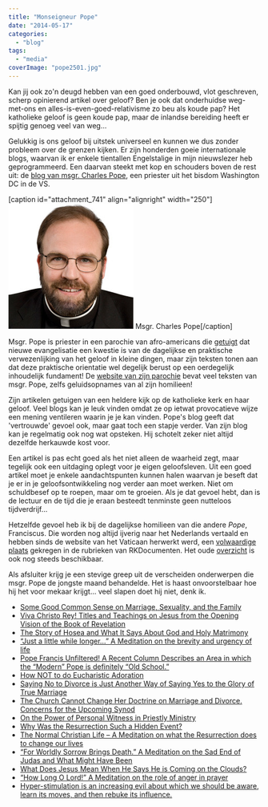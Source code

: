```yaml
---
title: "Monseigneur Pope"
date: "2014-05-17"
categories: 
  - "blog"
tags: 
  - "media"
coverImage: "pope2501.jpg"
---
```


Kan jij ook zo'n deugd hebben van een goed onderbouwd, vlot geschreven, scherp opinierend artikel over geloof? Ben je ook dat onderhuidse weg-met-ons en alles-is-even-goed-relativisme zo beu als koude pap? Het katholieke geloof is geen koude pap, maar de inlandse bereiding heeft er spijtig genoeg veel van weg...

Gelukkig is ons geloof bij uitstek universeel en kunnen we dus zonder probleem over de grenzen kijken. Er zijn honderden goeie internationale blogs, waarvan ik er enkele tientallen Engelstalige in mijn nieuwslezer heb geprogrammeerd. Een daarvan steekt met kop en schouders boven de rest uit: de [blog van msgr. Charles Pope](http://blog.adw.org/), een priester uit het bisdom Washington DC in de VS.

\[caption id="attachment\_741" align="alignright" width="250"\]![Msgr. Charles Pope](images/pope2501.jpg) Msgr. Charles Pope\[/caption\]

Msgr. Pope is priester in een parochie van afro-americans die [getuigt](https://www.youtube.com/watch?v=krvI50aYfEc&app=desktop) dat nieuwe evangelisatie een kwestie is van de dagelijkse en praktische verwezenlijking van het geloof in kleine dingen, maar zijn teksten tonen aan dat deze praktische orientatie wel degelijk berust op een oerdegelijk inhoudelijk fundament! De [website van zijn parochie](http://hcscchurch.org/) bevat veel teksten van msgr. Pope, zelfs geluidsopnames van al zijn homilieen!

Zijn artikelen getuigen van een heldere kijk op de katholieke kerk en haar geloof. Veel blogs kan je leuk vinden omdat ze op ietwat provocatieve wijze een mening ventileren waarin je je kan vinden. Pope's blog geeft dat 'vertrouwde' gevoel ook, maar gaat toch een stapje verder. Van zijn blog kan je regelmatig ook nog wat opsteken. Hij schotelt zeker niet altijd dezelfde herkauwde kost voor.

Een artikel is pas echt goed als het niet alleen de waarheid zegt, maar tegelijk ook een uitdaging oplegt voor je eigen geloofsleven. Uit een goed artikel moet je enkele aandachtspunten kunnen halen waarvan je beseft dat je er in je geloofsontwikkeling nog verder aan moet werken. Niet om schuldbesef op te roepen, maar om te groeien. Als je dat gevoel hebt, dan is de lectuur en de tijd die je eraan besteedt tenminste geen nutteloos tijdverdrijf...

Hetzelfde gevoel heb ik bij de dagelijkse homilieen van die andere _Pope_, Franciscus. Die worden nog altijd ijverig naar het Nederlands vertaald en hebben sinds de website van het Vaticaan herwerkt werd, een [volwaardige plaats](http://www.rkdocumenten.nl/rkdocs/index.php?mi=680&nws=2524) gekregen in de rubrieken van RKDocumenten. Het oude [overzicht](http://rkdocumenten.nl/rkdocs/index.php?mi=650&dos=383) is ook nog steeds beschikbaar.

Als afsluiter krijg je een stevige greep uit de verscheiden onderwerpen die msgr. Pope de jongste maand behandelde. Het is haast onvoorstelbaar hoe hij het voor mekaar krijgt… veel slapen doet hij niet, denk ik.

- [Some Good Common Sense on Marriage, Sexuality, and the Family](http://blog.adw.org/2014/05/some-good-common-sense-on-marriage-sexuality-and-family/)
- [Viva Christo Rey! Titles and Teachings on Jesus from the Opening Vision of the Book of Revelation](http://blog.adw.org/2014/05/viva-christo-rey-titles-and-teachings-on-jesus-from-the-opening-vision-of-the-book-of-revelation/)
- [The Story of Hosea and What It Says About God and Holy Matrimony](http://blog.adw.org/2014/05/the-story-of-hosea-and-what-it-says-about-god-and-holy-matrimony/)
- [“Just a little while longer…” A Meditation on the brevity and urgency of life](http://blog.adw.org/2014/05/just-a-little-while-longer-a-mediation-on-the-brevity-and-urgency-of-life/)
- [Pope Francis Unfiltered! A Recent Column Describes an Area in which the “Modern” Pope is definitely “Old School.”](http://blog.adw.org/2014/05/pope-francis-unfiltered-a-recent-post-column-describes-an-area-where-the-modern-pope-is-definitely-old-school/)
- [How NOT to do Eucharistic Adoration](http://blog.adw.org/2014/05/how-not-to-do-eucharistic-adoration/)
- [Saying No to Divorce is Just Another Way of Saying Yes to the Glory of True Marriage](http://blog.adw.org/2014/05/saying-no-to-divorce-is-just-another-way-of-saying-yes-to-the-glory-of-true-marriage/)
- [The Church Cannot Change Her Doctrine on Marriage and Divorce. Concerns for the Upcoming Synod](http://blog.adw.org/2014/05/the-church-cannot-change-her-doctrine-on-marriage-and-divorce-concerns-for-the-upcoming-synod/)
- [On the Power of Personal Witness in Priestly Ministry](http://blog.adw.org/2014/04/on-the-power-of-personal-witness-in-priestly-ministry/)
- [Why Was the Resurrection Such a Hidden Event?](http://blog.adw.org/2014/04/why-was-the-resurrection-such-a-hidden-event/)
- [The Normal Christian Life – A Meditation on what the Resurrection does to change our lives](http://blog.adw.org/2014/04/the-normal-christian-life-a-meditation-on-what-the-resurrection-does-to-change-our-lives/)
- [“For Worldly Sorrow Brings Death.” A Meditation on the Sad End of Judas and What Might Have Been](http://blog.adw.org/2014/04/for-worldly-sorrow-brings-death-a-meditation-on-the-sad-end-of-judas-and-what-might-have-been/)
- [What Does Jesus Mean When He Says He is Coming on the Clouds?](http://blog.adw.org/2014/04/what-does-jesus-mean-when-he-says-he-is-coming-on-the-clouds/)
- [“How Long O Lord!” A Meditation on the role of anger in prayer](http://blog.adw.org/2014/04/how-long-o-lord-a-meditation-on-the-role-of-anger-in-prayer/)
- [Hyper-stimulation is an increasing evil about which we should be aware, learn its moves, and then rebuke its influence.](http://blog.adw.org/2014/03/hyper-stimulation-is-an-increasing-evil-about-which-we-should-be-aware-learn-its-moves-and-then-rebuke-its-influnence/)
